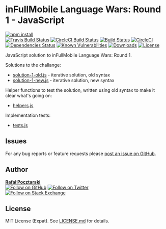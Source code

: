 inFullMobile Language Wars: Round 1 - JavaScript
================================================
[![npm install][install-img]][npm-url]
<br>
[![Travis Build Status][travis-shield]][travis-url]
[![CircleCI Build Status][circle-shield]][circle-url]
[![Build Status][travis-img]][travis-url]
[![CircleCI][circle-img]][circle-url]
[![Dependencies Status][david-img]][david-url]
[![Known Vulnerabilities][snyk-img]][snyk-url]
[![Downloads][downloads-img]][stats-url]
[![License][license-img]][license-url]

JavaScript solution to inFullMobile Language Wars: Round 1.

Solutions to the challange:

* [solution-1-old.js](solution-1-old.js) - iterative solution, old syntax
* [solution-1-new.js](solution-1-new.js) - iterative solution, new syntax

Helper functions to test the solution,
written using old syntax to make it clear what's going on:

* [helpers.js](helpers.js)

Implementation tests:

* [tests.js](tests/tests.js)

Issues
------
For any bug reports or feature requests please
[post an issue on GitHub][issues-url].

Author
------
[**Rafał Pocztarski**](https://pocztarski.com/)
<br/>
[![Follow on GitHub][github-follow-img]][github-follow-url]
[![Follow on Twitter][twitter-follow-img]][twitter-follow-url]
<br/>
[![Follow on Stack Exchange][stackexchange-img]][stackoverflow-url]

License
-------
MIT License (Expat). See [LICENSE.md](LICENSE.md) for details.

[npm-url]: https://www.npmjs.com/package/ifm-lw-r1-js
[github-url]: https://github.com/rsp/ifm-lw-r1-js
[readme-url]: https://github.com/rsp/ifm-lw-r1-js#readme
[issues-url]: https://github.com/rsp/ifm-lw-r1-js/issues
[license-url]: https://github.com/rsp/ifm-lw-r1-js/blob/master/LICENSE.md
[travis-url]: https://travis-ci.org/rsp/ifm-lw-r1-js
[travis-img]: https://travis-ci.org/rsp/ifm-lw-r1-js.svg?branch=master
[travis-shield]: https://img.shields.io/travis/rsp/ifm-lw-r1-js.svg?label=Travis+CI
[circle-url]: https://circleci.com/gh/rsp/ifm-lw-r1-js
[circle-img]: https://circleci.com/gh/rsp/ifm-lw-r1-js.svg?style=svg
[circle-shield]: https://img.shields.io/circleci/project/github/rsp/ifm-lw-r1-js.svg?label=Circle+CI
[snyk-url]: https://snyk.io/test/github/rsp/ifm-lw-r1-js
[snyk-img]: https://snyk.io/test/github/rsp/ifm-lw-r1-js/badge.svg
[david-url]: https://david-dm.org/rsp/ifm-lw-r1-js
[david-img]: https://david-dm.org/rsp/ifm-lw-r1-js/status.svg
[install-img]: https://nodei.co/npm/ifm-lw-r1-js.png?compact=true
[downloads-img]: https://img.shields.io/npm/dt/ifm-lw-r1-js.svg
[license-img]: https://img.shields.io/npm/l/ifm-lw-r1-js.svg
[stats-url]: http://npm-stat.com/charts.html?package=ifm-lw-r1-js
[github-follow-url]: https://github.com/rsp
[github-follow-img]: https://img.shields.io/github/followers/rsp.svg?style=social&label=Follow
[twitter-follow-url]: https://twitter.com/intent/follow?screen_name=pocztarski
[twitter-follow-img]: https://img.shields.io/twitter/follow/pocztarski.svg?style=social&label=Follow
[stackoverflow-url]: https://stackoverflow.com/users/613198/rsp
[stackexchange-url]: https://stackexchange.com/users/303952/rsp
[stackexchange-img]: https://stackexchange.com/users/flair/303952.png
